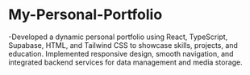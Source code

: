 # My-Personal-Portfolio
-Developed a dynamic personal portfolio using React, TypeScript, Supabase, HTML, and Tailwind CSS to showcase  skills, projects, and education. Implemented responsive design, smooth navigation, and integrated backend services for  data management and media storage. 
